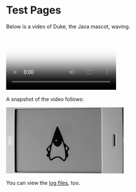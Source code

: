 # Test Pages

Below is a video of Duke, the Java mascot, waving.

<video src="videos/duke-2019-03-22.webm" poster="images/duke-2019-03-22-360.png" controls>
    To view the video, your browser must support the WebM format and VP9 encoding.
</video>

A snapshot of the video follows:

![Duke](images/duke-2019-03-22-180.png)

You can view the [log files](logs/unit-2019-03-30.log), too.
